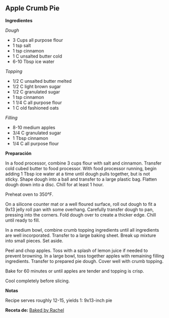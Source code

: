 ## Apple Crumb Pie

**Ingredientes**

*Dough*

- 3 Cups all purpose flour
- 1 tsp salt
- 1 tsp cinnamon
- 1 C unsalted butter cold
- 6-10 Tbsp ice water

*Topping*

- 1/2 C unsalted butter melted
- 1/2 C light brown sugar
- 1/2 C granulated sugar
- 1 tsp cinnamon
- 1 1/4 C all purpose flour
- 1 C old fashioned oats

*Filling*

- 8-10 medium apples
- 3/4 C granulated sugar
- 1 Tbsp cinnamon
- 1/4 C all purpose flour

**Preparación**

In a food processor, combine 3 cups flour with salt and cinnamon. Transfer cold cubed butter to food processor. With food processor running, begin adding 1 Tbsp ice water at a time until dough pulls together, but is not sticky. Shape dough into a ball and transfer to a large plastic bag. Flatten dough down into a disc. Chill for at least 1 hour.

Preheat oven to 350°F.

On a silicone counter mat or a well floured surface, roll out dough to fit a 9x13 jelly roll pan with some overhang. Carefully transfer dough to pan, pressing into the corners. Fold dough over to create a thicker edge. Chill until ready to fill.

In a medium bowl, combine crumb topping ingredients until all ingredients are well incorporated. Transfer to a large baking sheet. Break up mixture into small pieces. Set aside.

Peel and chop apples. Toss with a splash of lemon juice if needed to prevent browning. In a large bowl, toss together apples with remaining filling ingredients. Transfer to prepared pie dough. Cover well with crumb topping.

Bake for 60 minutes or until apples are tender and topping is crisp.

Cool completely before slicing.

**Notas**

Recipe serves roughly 12-15, yields 1: 9x13-inch pie

**Receta de:** [Baked by Rachel](http://www.bakedbyrachel.com/apple-crumb-slab-pie/)

